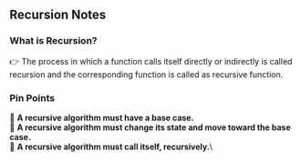 ## **Recursion Notes**

### **What is Recursion?**
:point_right: The process in which a function calls itself directly or indirectly is called recursion and the corresponding function is called as recursive function.

### **Pin Points**
:pushpin: **A recursive algorithm must have a base case.**\
:pushpin: **A recursive algorithm must change its state and move toward the base case.**\
:pushpin: **A recursive algorithm must call itself, recursively.**\
